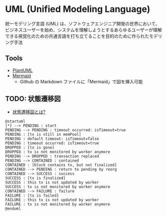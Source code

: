 # UML (Unified Modeling Language)

統一モデリング言語 (UML) は、ソフトウェアエンジニア開発の世界において、ビジネスユーザーを始め、システムを理解しようとするあらゆるユーザーが理解できる視覚化のための共通言語を打ち立てることを目的のために作られたモデリング手法

## Tools

- [PlantUML](https://github.com/plantuml/plantuml)
- [Mermaid](https://mermaid.js.org/#/)
  - Github の Markdown ファイルに「Mermaid」で図を挿入可能

## TODO: 状態遷移図

- [状態遷移図とは?](https://jp.mathworks.com/discovery/state-diagram.html)

```plantuml
@startuml
[*] --> PENDING : start
PENDING --> PENDING : timeout occurred: isTimeout=true
PENDING : [tx is still in memPool]
PENDING : default timeout: isTimeout=false
PENDING : timeout occurred: isTimeout=true
DROPPED : [tx is gone]
DROPPED : tx is not monitored by worker anymore
PENDING --> DROPPED : transaction replaced
PENDING --> CONTAINED : contained
CONTAINED : [block contains tx, but not finalized]
CONTAINED --> PENDING : return to pending by reorg
CONTAINED --> SUCCESS : success
SUCCESS : [tx is finalized]
SUCCESS : this tx is not updated by worker
SUCCESS : tx is not monitored by worker anymore
CONTAINED --> FAILURE : failure
FAILURE : [tx is failed]
FAILURE : this tx is not updated by worker
FAILURE : tx is not monitored by worker anymore
@enduml
```
